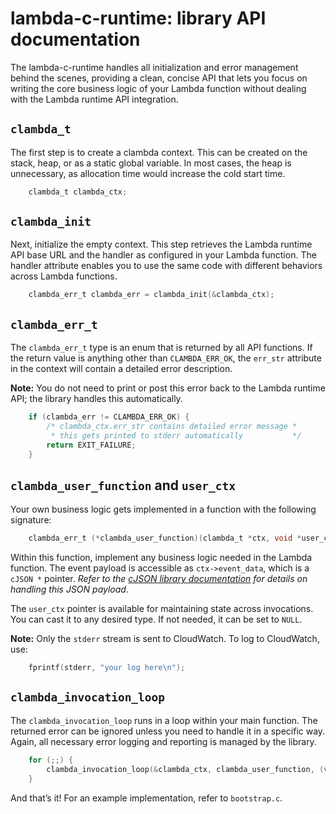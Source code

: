 # lambda-c-runtime: library API documentation

The lambda-c-runtime handles all initialization and error management behind the scenes, providing a clean, concise API that lets you focus on writing the core business logic of your Lambda function without dealing with the Lambda runtime API integration.

## `clambda_t`

The first step is to create a clambda context. This can be created on the stack, heap, or as a static global variable. In most cases, the heap is unnecessary, as allocation time would increase the cold start time.

```c
    clambda_t clambda_ctx;
```

## `clambda_init`

Next, initialize the empty context. This step retrieves the Lambda runtime API base URL and the handler as configured in your Lambda function. The handler attribute enables you to use the same code with different behaviors across Lambda functions.

```c
    clambda_err_t clambda_err = clambda_init(&clambda_ctx);
```

## `clambda_err_t`

The `clambda_err_t` type is an enum that is returned by all API functions. If the return value is anything other than `CLAMBDA_ERR_OK`, the `err_str` attribute in the context will contain a detailed error description.

**Note:** You do not need to print or post this error back to the Lambda runtime API; the library handles this automatically.

```c
    if (clambda_err != CLAMBDA_ERR_OK) {
        /* clambda_ctx.err_str contains detailed error message *
         * this gets printed to stderr automatically           */
        return EXIT_FAILURE;
    }
```

## `clambda_user_function` and `user_ctx`

Your own business logic gets implemented in a function with the following signature:

```c
    clambda_err_t (*clambda_user_function)(clambda_t *ctx, void *user_ctx)
```

Within this function, implement any business logic needed in the Lambda function. The event payload is accessible as `ctx->event_data`, which is a `cJSON *` pointer.
_Refer to the [cJSON library documentation](https://github.com/DaveGamble/cJSON) for details on handling this JSON payload_.

The `user_ctx` pointer is available for maintaining state across invocations. You can cast it to any desired type. If not needed, it can be set to `NULL`.

**Note:** Only the `stderr` stream is sent to CloudWatch. To log to CloudWatch, use:

```c
    fprintf(stderr, "your log here\n");
```

## `clambda_invocation_loop`

The `clambda_invocation_loop` runs in a loop within your main function. The returned error can be ignored unless you need to handle it in a specific way. Again, all necessary error logging and reporting is managed by the library.

```c
    for (;;) {
        clambda_invocation_loop(&clambda_ctx, clambda_user_function, (void *) &user_ctx);
    }
```

And that’s it! For an example implementation, refer to `bootstrap.c`.
